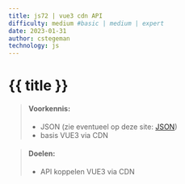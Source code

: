 ```yaml
---
title: js72 | vue3 cdn API
difficulty: medium #basic | medium | expert
date: 2023-01-31
author: cstegeman
technology: js
---
```



# {{ title }}	

> #### Voorkennis:  
> * JSON (zie eventueel op deze site: [JSON](../js20-or-json/))
> * basis VUE3 via CDN

> #### Doelen:  
> * API koppelen VUE3 via CDN
